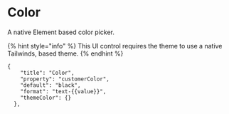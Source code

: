 # Color

A native Element based color picker.

{% hint style="info" %}
This UI control requires the theme to use a native Tailwinds, based theme.
{% endhint %}

```
{
	"title": "Color",
	"property": "customerColor",
	"default": "black",
	"format": "text-{{value}}",
	"themeColor": {}
  },
```


